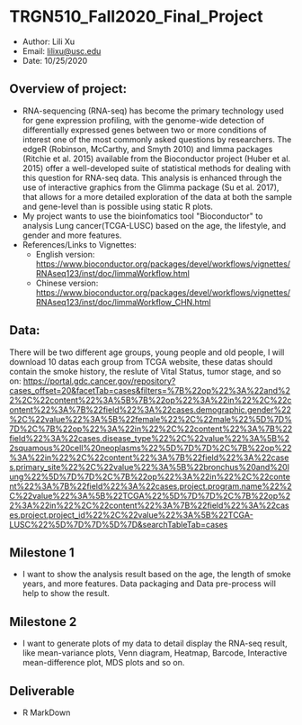 # TRGN510_Fall2020_Final_Project
- Author: Lili Xu
- Email: lilixu@usc.edu
- Date: 10/25/2020

## Overview of project:
- RNA-sequencing (RNA-seq) has become the primary technology used for gene expression profiling, with the genome-wide detection of differentially expressed genes between two or more conditions of interest one of the most commonly asked questions by researchers. The edgeR (Robinson, McCarthy, and Smyth 2010) and limma packages (Ritchie et al. 2015) available from the Bioconductor project (Huber et al. 2015) offer a well-developed suite of statistical methods for dealing with this question for RNA-seq data. This analysis is enhanced through the use of interactive graphics from the Glimma package (Su et al. 2017), that allows for a more detailed exploration of the data at both the sample and gene-level than is possible using static R plots.
- My project wants to use the bioinfomatics tool "Bioconductor" to analysis Lung cancer(TCGA-LUSC) based on the age, the lifestyle, and gender and more features.
- References/Links to Vignettes:
  - English version: https://www.bioconductor.org/packages/devel/workflows/vignettes/RNAseq123/inst/doc/limmaWorkflow.html
  - Chinese version: https://www.bioconductor.org/packages/devel/workflows/vignettes/RNAseq123/inst/doc/limmaWorkflow_CHN.html
## Data:
There will be two different age groups, young people and old people, I will download 10 datas each group from TCGA website, these datas should contain the smoke history, the reslute of Vital Status, tumor stage, and so on:
https://portal.gdc.cancer.gov/repository?cases_offset=20&facetTab=cases&filters=%7B%22op%22%3A%22and%22%2C%22content%22%3A%5B%7B%22op%22%3A%22in%22%2C%22content%22%3A%7B%22field%22%3A%22cases.demographic.gender%22%2C%22value%22%3A%5B%22female%22%2C%22male%22%5D%7D%7D%2C%7B%22op%22%3A%22in%22%2C%22content%22%3A%7B%22field%22%3A%22cases.disease_type%22%2C%22value%22%3A%5B%22squamous%20cell%20neoplasms%22%5D%7D%7D%2C%7B%22op%22%3A%22in%22%2C%22content%22%3A%7B%22field%22%3A%22cases.primary_site%22%2C%22value%22%3A%5B%22bronchus%20and%20lung%22%5D%7D%7D%2C%7B%22op%22%3A%22in%22%2C%22content%22%3A%7B%22field%22%3A%22cases.project.program.name%22%2C%22value%22%3A%5B%22TCGA%22%5D%7D%7D%2C%7B%22op%22%3A%22in%22%2C%22content%22%3A%7B%22field%22%3A%22cases.project.project_id%22%2C%22value%22%3A%5B%22TCGA-LUSC%22%5D%7D%7D%5D%7D&searchTableTab=cases
## Milestone 1
- I want to show the analysis result based on the age, the length of smoke years, and more features. Data packaging and Data pre-process will help to show the result.
## Milestone 2
- I want to generate plots of my data to detail display the RNA-seq result, like mean-variance plots, Venn diagram, Heatmap, Barcode, Interactive mean-difference plot, MDS plots and so on.
## Deliverable
- R MarkDown
